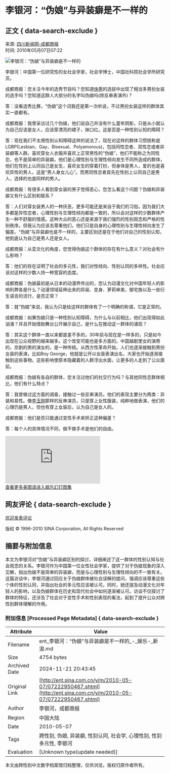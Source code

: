 # 李银河：“伪娘”与异装癖是不一样的

## 正文 { data-search-exclude }


来源: [四川新闻网-成都商报](http://www.newssc.org/gb/Newssc/meiti/cdsb/index.html)  
时间: 2010年05月07日07:22  

![李银河：“伪娘”与异装癖是不一样的](http://i3.sinaimg.cn/ent/2010/0507/2010577493.jpg)

李银河：中国第一位研究性的女社会学家，社会学博士，中国社科院社会学所研究员。

成都商报：您关注今年的选秀节目吗？您知道[快男](http://ent.sina.com.cn/f/y/07klns/index.shtml)的选拔中出现了相当多男扮女装的选手吗？您知道这群人大部分的名字叫伪娘吗(除反串表演外)？

答：没看选秀比赛，“伪娘”这个词我还是第一次听说，不过男扮女装这样的群体其实一直都有。

成都商报：我曾采访过几个伪娘，他们说自己并没有什么童年阴影，只是从小就认为自己应该是女人，应该穿漂亮的裙子，抹口红。这是否是一种性别认知的障碍？

答：现在我们不太用性别认知障碍这样的说法了，现在对这样的群体习惯统称是LGBP(Lesbian、Gay、Bisexual、Polyamorous)，包括同性恋者、双性恋或者异装癖等人群。喜欢穿女人衣服并喜欢上正常男性的“伪娘”，他们不能称之为同性恋，也不是简单的异装癖。他们是心理性别与生理性倾向发生不同所造成的群体，他们在性别上认同自己是女生，喜欢女生的穿着打扮，但身体是男人，爱的也是喜欢异性的男人，这是“男人身女儿心”。而男同性恋者首先在性别上认同自己是男人，选择的也是同样的男人。

成都商报：有很多人看到穿女装的男子觉得恶心，您怎么看这个问题？伪娘和异装癖又有什么区别和联系？

答：人们对穿女装男人的一种厌恶，更多可能还是来自于我们的习俗。因为我们大多都是异性恋者，心理性别与生理性倾向都是一致的，所以会对这样的少数群体产生一种不舒服的情感。这种大众的恶心还是来源于我们强烈的性别观念和严格的性别秩序。但我认为应该去尊重他们，他们只是自身的心理性别与生理性倾向发生了偏差。“伪娘”与异装癖也是不一样的，主要区别还是在于他们对自己的性别认知，他到底认为自己是男人还是女人。

成都商报：从亚文化的角度，您觉得伪娘这个群体的存在有什么意义？对社会有什么影响？

答：他们的存在证明了社会的多元性，我们对性倾向、性别认同的多样性。社会应该对这样的少数人持一种宽容的态度。

成都商报：伪娘最初是从日本的动漫界传出的，您认为动漫文化对中国年轻人的影响利弊各是什么？动漫领域延伸出来的异装、变身、萝莉审美，御宅族以及一些衍生语言的流行，是否正常？

答：就“伪娘”来说，我认为只是给这样的群体有了一个明确的称谓，它是正常的。

成都商报：如果伪娘只是一种性别认知障碍，为什么与以前相比，他们出现得如此汹涌？并且开始借助舞台公开展示自己，是什么在推动这一群体的涌现？

答：其实这个群体一直以来都是差不多的，30年前与现在是一样多的，只是如今出现在公众视野的越来越多。这个改变可能也是多方面的。中国越剧里女的演男的，京剧的男的演女的，是一种传统。从西方性革命开始，人们也逐渐接触到男扮女装的表演，比如Boy George，他就是公开以女装表演出名，大家也开始逐渐接触到这些事物。这些影响使原本隐藏着的人群浮出水面，让更多的人走到了公众面前。

成都商报：伪娘有各自的群体，您关注过他们的社交行为吗？与其他同性恋群体相比，他们有什么特点？

答：我曾做过这方面的调查，接触过一些反串演员。他们的表现主要分为两类：异装和易性。像[李玉刚](http://ent.sina.com.cn/s/m/f/liyugang/index.html)那样的反串演员，只是穿上女性服装，纯粹地做表演，他们的心理仍是男人，但也有穿上女装后，认为自己是女人的。

成都商报：他们是否只能通过变性手术来矫正这种偏差？

答：每个人的具体情况不同，做不做手术是他们的自由。

![高清美图](http://slide.ent.sina.com.cn/s_list_4_704.html)  
[查看更多美图请进入娱乐幻灯图集](http://slide.ent.sina.com.cn)

## 网友评论 { data-search-exclude }
[欢迎发表评论](http://comment4.news.sina.com.cn/comment/comment4.html?channel=yl&newsid=28-3-2950467)

版权 © 1996-2010 SINA Corporation, All Rights Reserved

## 摘要与附加信息

<!-- tcd_abstract -->
本文为李银河对“伪娘”与异装癖区别的探讨，详细阐述了这一群体的性别认知与社会观念的关系。李银河作为中国第一位女性社会学家，提供了对于伪娘现象的深入见解，指出伪娘不是简单的异装癖，而是与心理性别与生理性倾向的不一致有关。这篇访谈中，李银河通过回应关于伪娘群体被社会误解的提问，强调应该尊重这些个体的性别认同，并指出社会的多元性应该被认可。同时，她还提及动漫文化对年轻人的影响，以及伪娘群体在历史和现代社会中如何逐渐被认可。访谈不仅探讨了群体的特征，还涉及了社会对于变性手术和性别表现的看法，起到了提升公众对跨性别群体理解的作用。
<!-- tcd_abstract_end -->

### 附加信息 [Processed Page Metadata] { data-search-exclude }

| Attribute       | Value                                  |
|-----------------|----------------------------------------|
| Filename        | ent_李银河：“伪娘”与异装癖是不一样的_-_娱乐-_新浪.md                             |
| Size            | 4754 bytes                           |
| Archived Date   | 2024-11-21 20:43:45                             |
| Original Link   | [http://ent.sina.com.cn/y/m/2010-05-07/07222950467.shtml](http://ent.sina.com.cn/y/m/2010-05-07/07222950467.shtml)                       |
| Author          | 李银河，成都商报                               |
| Region          | 中国大陆                               |
| Date            | 2010-05-07                                 |
| Tags            | 跨性别, 伪娘, 异装癖, 性别认同, 社会学, 心理性别, 性别多元性, 李银河                                 |
| Evaluation            | [Unknown type(update needed)]                                 |
<!-- tcd_table_end -->

本文由跨性别中文数字档案馆归档整理，仅供浏览。版权归原作者所有。
